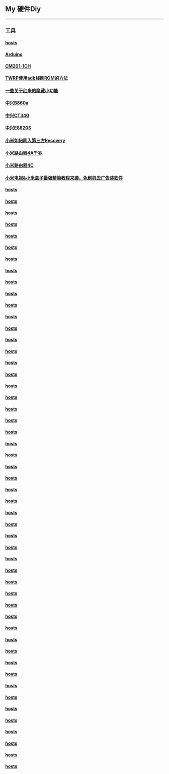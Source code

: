 ## My 硬件Diy
----------------------------------------------------------------

### 工具

#### [hosts](https://mokk731.github.io/txt/hosts.txt)

#### [Arduino](https://mokk731.github.io/txt/Arduino.txt)

#### [CM201-1CH](https://mokk731.github.io/txt/CM201-1CH.txt)

#### [TWRP使用adb线刷ROM的方法](https://mokk731.github.io/txt/TWRP使用adb线刷ROM的方法.txt)

#### [一些关于红米的隐藏小功能](https://mokk731.github.io/txt/一些关于红米的隐藏小功能.txt)

#### [中兴B860a](https://mokk731.github.io/txt/中兴B860a.txt)

#### [中兴CT340](https://mokk731.github.io/txt/中兴CT340.txt)

#### [中兴E8820S](https://mokk731.github.io/txt/中兴E8820S.txt)

#### [小米如何刷入第三方Recovery](https://mokk731.github.io/txt/hosts.txt)

#### [小米路由器4A千兆](https://mokk731.github.io/txt/小米路由器4A千兆.txt)

#### [小米路由器4C](https://mokk731.github.io/txt/小米路由器4C.txt)

#### [小米电视&小米盒子最强精简教程来袭，免刷机去广告装软件](https://mokk731.github.io/txt/小米电视&小米盒子最强精简教程来袭，免刷机去广告装软件.txt)

#### [hosts](https://mokk731.github.io/txt/hosts.txt)

#### [hosts](https://mokk731.github.io/txt/hosts.txt)

#### [hosts](https://mokk731.github.io/txt/hosts.txt)

#### [hosts](https://mokk731.github.io/txt/hosts.txt)

#### [hosts](https://mokk731.github.io/txt/hosts.txt)

#### [hosts](https://mokk731.github.io/txt/hosts.txt)

#### [hosts](https://mokk731.github.io/txt/hosts.txt)

#### [hosts](https://mokk731.github.io/txt/hosts.txt)

#### [hosts](https://mokk731.github.io/txt/hosts.txt)

#### [hosts](https://mokk731.github.io/txt/hosts.txt)

#### [hosts](https://mokk731.github.io/txt/hosts.txt)

#### [hosts](https://mokk731.github.io/txt/hosts.txt)

#### [hosts](https://mokk731.github.io/txt/hosts.txt)

#### [hosts](https://mokk731.github.io/txt/hosts.txt)

#### [hosts](https://mokk731.github.io/txt/hosts.txt)

#### [hosts](https://mokk731.github.io/txt/hosts.txt)

#### [hosts](https://mokk731.github.io/txt/hosts.txt)

#### [hosts](https://mokk731.github.io/txt/hosts.txt)

#### [hosts](https://mokk731.github.io/txt/hosts.txt)

#### [hosts](https://mokk731.github.io/txt/hosts.txt)

#### [hosts](https://mokk731.github.io/txt/hosts.txt)

#### [hosts](https://mokk731.github.io/txt/hosts.txt)

#### [hosts](https://mokk731.github.io/txt/hosts.txt)

#### [hosts](https://mokk731.github.io/txt/hosts.txt)

#### [hosts](https://mokk731.github.io/txt/hosts.txt)

#### [hosts](https://mokk731.github.io/txt/hosts.txt)

#### [hosts](https://mokk731.github.io/txt/hosts.txt)

#### [hosts](https://mokk731.github.io/txt/hosts.txt)

#### [hosts](https://mokk731.github.io/txt/hosts.txt)

#### [hosts](https://mokk731.github.io/txt/hosts.txt)

#### [hosts](https://mokk731.github.io/txt/hosts.txt)

#### [hosts](https://mokk731.github.io/txt/hosts.txt)

#### [hosts](https://mokk731.github.io/txt/hosts.txt)

#### [hosts](https://mokk731.github.io/txt/hosts.txt)

#### [hosts](https://mokk731.github.io/txt/hosts.txt)

#### [hosts](https://mokk731.github.io/txt/hosts.txt)

#### [hosts](https://mokk731.github.io/txt/hosts.txt)

#### [hosts](https://mokk731.github.io/txt/hosts.txt)

#### [hosts](https://mokk731.github.io/txt/hosts.txt)

#### [hosts](https://mokk731.github.io/txt/hosts.txt)

#### [hosts](https://mokk731.github.io/txt/hosts.txt)

#### [hosts](https://mokk731.github.io/txt/hosts.txt)

#### [hosts](https://mokk731.github.io/txt/hosts.txt)

#### [hosts](https://mokk731.github.io/txt/hosts.txt)

#### [hosts](https://mokk731.github.io/txt/hosts.txt)

#### [hosts](https://mokk731.github.io/txt/hosts.txt)

#### [hosts](https://mokk731.github.io/txt/hosts.txt)

#### [hosts](https://mokk731.github.io/txt/hosts.txt)

#### [hosts](https://mokk731.github.io/txt/hosts.txt)

#### [hosts](https://mokk731.github.io/txt/hosts.txt)

#### [hosts](https://mokk731.github.io/txt/hosts.txt)







